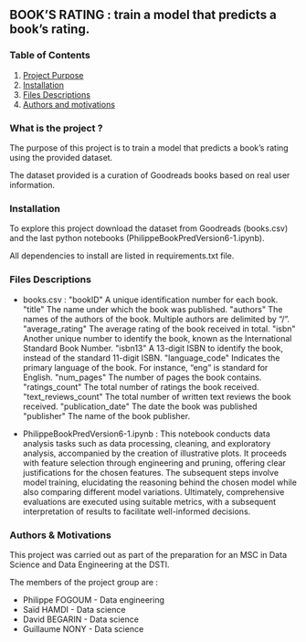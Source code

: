 ## BOOK’S RATING : train a model that predicts a book’s rating.

### Table of Contents

1. [Project Purpose](#projet)
2. [Installation](#install)
3. [Files Descriptions](#files)
4. [Authors and motivations](#authors)



### What is the project ? <a name="projet"></a>

The purpose of this project is to train a model that predicts a book’s rating using the provided dataset. 

The dataset provided is a curation of Goodreads books based on real user information.


### Installation <a name="install"></a>

To explore this project download the dataset from Goodreads (books.csv) and the last python notebooks (PhilippeBookPredVersion6-1.ipynb).

All dependencies to install are listed in requirements.txt file. 


### Files Descriptions <a name="files"></a>

 * books.csv : 
        "bookID" A unique identification number for each book.
        "title" The name under which the book was published.
        "authors" The names of the authors of the book. Multiple authors are delimited by “/”.
        "average_rating" The average rating of the book received in total.
        "isbn" Another unique number to identify the book, known as the International Standard Book Number.
        "isbn13" A 13-digit ISBN to identify the book, instead of the standard 11-digit ISBN.
        "language_code" Indicates the primary language of the book. For instance, “eng” is standard for English.
        "num_pages" The number of pages the book contains.
        "ratings_count" The total number of ratings the book received.
        "text_reviews_count" The total number of written text reviews the book received.
        "publication_date" The date the book was published
        "publisher" The name of the book publisher.
    
 * PhilippeBookPredVersion6-1.ipynb : 
        This notebook conducts data analysis tasks such as data processing, cleaning, and exploratory analysis, accompanied by the creation of illustrative plots. It proceeds with feature selection through engineering and pruning, offering clear justifications for the chosen features. The subsequent steps involve model training, elucidating the reasoning behind the chosen model while also comparing different model variations. Ultimately, comprehensive evaluations are executed using suitable metrics, with a subsequent interpretation of results to facilitate well-informed decisions.

### Authors & Motivations <a name="authors"></a>

This project was carried out as part of the preparation for an MSC in Data Science and Data Engineering at the DSTI.

The members of the project group are :
 - Philippe FOGOUM - Data engineering
 - Saïd HAMDI - Data science
 - David BEGARIN - Data science
 - Guillaume NONY - Data science
